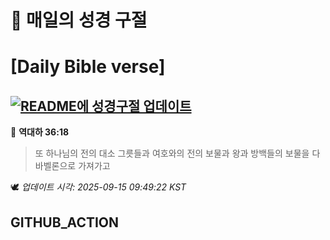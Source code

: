 # 🙏 매일의 성경 구절
# [Daily Bible verse]
## [![README에 성경구절 업데이트](https://github.com/DONGSUKA/first_test/actions/workflows/update-readme-bible.yml/badge.svg)](https://github.com/DONGSUKA/first_test/actions/workflows/update-readme-bible.yml)
<!-- START_BIBLE_VERSE -->
📖 **역대하 36:18**
> 또 하나님의 전의 대소 그릇들과 여호와의 전의 보물과 왕과 방백들의 보물을 다 바벨론으로 가져가고

🕊️ _업데이트 시각: 2025-09-15 09:49:22 KST_
  <!-- END_BIBLE_VERSE -->
## GITHUB_ACTION
